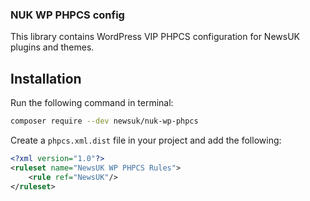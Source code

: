 ### NUK WP PHPCS config

This library contains WordPress VIP PHPCS configuration for NewsUK plugins and themes.

## Installation

Run the following command in terminal:
```bash
composer require --dev newsuk/nuk-wp-phpcs
```

Create a `phpcs.xml.dist` file in your project and add the following:
```xml
<?xml version="1.0"?>
<ruleset name="NewsUK WP PHPCS Rules">
	<rule ref="NewsUK"/>
</ruleset>
```
